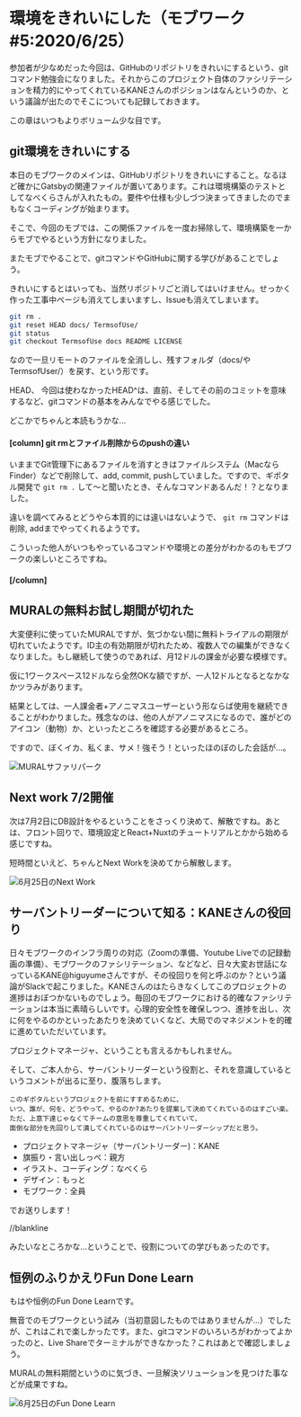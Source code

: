 # 環境をきれいにした（モブワーク#5:2020/6/25）

参加者が少なめだった今回は、GitHubのリポジトリをきれいにするという、gitコマンド勉強会になりました。それからこのプロジェクト自体のファシリテーションを精力的にやってくれているKANEさんのポジションはなんというのか、という議論が出たのでそこについても記録しておきます。

この章はいつもよりボリューム少な目です。

## git環境をきれいにする
本日のモブワークのメインは、GitHubリポジトリをきれいにすること。なるほど確かにGatsbyの関連ファイルが置いてあります。これは環境構築のテストとしてなべくらさんが入れたもの。要件や仕様も少しづつ決まってきましたのでまもなくコーディングが始まります。

そこで、今回のモブでは、この関係ファイルを一度お掃除して、環境構築を一からモブでやるという方針になりました。

またモブでやることで、gitコマンドやGitHubに関する学びがあることでしょう。

きれいにするとはいっても、当然リポジトリごと消してはいけません。せっかく作った工事中ページも消えてしまいますし、Issueも消えてしまいます。

```sh
git rm . 
git reset HEAD docs/ TermsofUse/
git status
git checkout TermsofUse docs README LICENSE
```

なので一旦リモートのファイルを全消しし、残すフォルダ（docs/やTermsofUser/）を戻す、という形です。

HEAD、 今回は使わなかったHEAD^は、直前、そしてその前のコミットを意味するなど、gitコマンドの基本をみんなでやる感じでした。

どこかでちゃんと本読もうかな…

#### [column] git rmとファイル削除からのpushの違い

いままでGit管理下にあるファイルを消すときはファイルシステム（MacならFinder）などで削除して、add, commit, pushしていました。ですので、ギポタル開発で `git rm .` して〜と聞いたとき、そんなコマンドあるんだ！？となりました。

違いを調べてみるとどうやら本質的には違いはないようで、 `git rm` コマンドは削除, addまでやってくれるようです。

こういった他人がいつもやっているコマンドや環境との差分がわかるのもモブワークの楽しいところですね。

#### [/column]

## MURALの無料お試し期間が切れた
大変便利に使っていたMURALですが、気づかない間に無料トライアルの期限が切れていたようです。ID主の有効期限が切れたため、複数人での編集ができなくなりました。もし継続して使うのであれば、月12ドルの課金が必要な模様です。

仮に1ワークスペース12ドルなら全然OKな額ですが、一人12ドルとなるとなかなかツラみがあります。

結果としては、一人課金者+アノニマスユーザーという形ならば使用を継続できることがわかりました。残念なのは、他の人がアノニマスになるので、誰がどのアイコン（動物）か、といったところを確認する必要があるところ。

ですので、ぼくイカ、私くま、サメ！強そう！といったほのぼのした会話が…。

![MURALサファリパーク](chap-mob-0625/safaripark.png?scale=0.5)

## Next work 7/2開催
次は7月2日にDB設計をやるということをさっくり決めて、解散ですね。あとは、フロント回りで、環境設定とReact+Nuxtのチュートリアルとかから始める感じですね。

短時間といえど、ちゃんとNext Workを決めてから解散します。

![6月25日のNext Work](chap-mob-0625/0625nextwork.png?scale=0.5)


## サーバントリーダーについて知る：KANEさんの役回り
日々モブワークのインフラ周りの対応（Zoomの準備、Youtube Liveでの記録動画の準備）、モブワークのファシリテーション、などなど、日々大変お世話になっているKANE@higuyumeさんですが、その役回りを何と呼ぶのか？という議論がSlackで起こりました。KANEさんのはたらきなくしてこのプロジェクトの進捗はおぼつかないものでしょう。毎回のモブワークにおける的確なファシリテーションは本当に素晴らしいです。心理的安全性を確保しつつ、進捗を出し、次に何をやるのかといったあたりを決めていくなど、大局でのマネジメントを的確に進めていただいています。

プロジェクトマネージャ、ということも言えるかもしれません。

そして、ご本人から、サーバントリーダーという役割と、それを意識しているというコメントが出るに至り、腹落ちします。

```
このギポタルというプロジェクトを前にすすめるために、
いつ、誰が、何を、どうやって、やるのか?あたりを提案して決めてくれているのはすごい楽。
ただ、上意下達じゃなくてチームの意思を尊重してくれていて、
面倒な部分を先回りして潰してくれているのはサーバントリーダーシップだと思う。
```

* プロジェクトマネージャ（サーバントリーダー)：KANE
* 旗振り・言い出しっぺ：親方
* イラスト、コーディング：なべくら
* デザイン：もっと
* モブワーク：全員　

でお送りします！

//blankline

みたいなところかな…ということで、役割についての学びもあったのです。

## 恒例のふりかえりFun Done Learn

もはや恒例のFun Done Learnです。

無音でのモブワークという試み（当初意図したものではありませんが…）でしたが、これはこれで楽しかったです。また、gitコマンドのいろいろがわかってよかったのと、Live Shareでターミナルができなかった？これはあとで確認しましょう。

MURALの無料期間というのに気づき、一旦解決ソリューションを見つけた事などが成果ですね。

![6月25日のFun Done Learn](chap-mob-0625/0625fundonelearn.png?scale=1.0)
